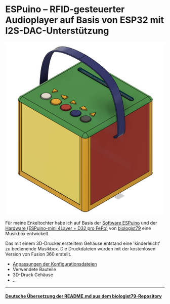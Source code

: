 # ESPuino – RFID-gesteuerter Audioplayer auf Basis von ESP32 mit I2S-DAC-Unterstützung
![Jolibox](Dokumentation/images/Jolibox-Gesamt.png)

Für meine Enkeltochter habe ich auf Basis der [Software ESPuino](https://forum.espuino.de/c/software/7) und der [Hardware (ESPuino-mini 4Layer + D32 pro FePo)](https://forum.espuino.de/t/espuino-mini-4layer/1661) von [biologist79](https://github.com/biologist79/ESPuino) eine Musikbox entwickelt. 

Das mit einem 3D-Drucker erstelltem Gehäuse entstand eine 'kinderleicht' zu bedienende Musikbox. Die Druckdateien wurden mit der kostenlosen Version von Fusion 360 erstellt.

- [Anpassungen der Konfigurationsdateien](Dokumentation/Konfiguration.md)
- Verwendete Bauteile
- 3D-Druck Gehäuse
- ...




---------------------------------------------------------------------------------------

#### [Deutsche Übersetzung der README.md aus dem biologist79-Repository](Dokumentation/README.md-biologist.md)

